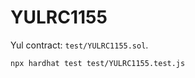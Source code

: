 # YULRC1155

Yul contract: `test/YULRC1155.sol`.

```shell
npx hardhat test test/YULRC1155.test.js
```
